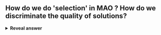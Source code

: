 ## How do we do 'selection' in MAO ? How do we discriminate the quality of solutions?
<details>
<summary><b>Reveal answer</b></summary>
Ranking methods:<br>- Non dominated sorting<br><img src="../../../../../media/paste-5a7b92b7aa58bf645e250a2d2ca652042a509442.jpg">
</details>
